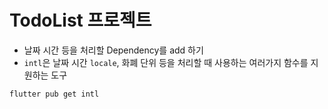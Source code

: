 # TodoList 프로젝트

- 날짜 시간 등을 처리할 Dependency를 add 하기
- `intl`은 날짜 시간 `locale`, 화폐 단위 등을 처리할 때 사용하는 여러가지 함수를 지원하는 도구

```bash
flutter pub get intl
```
